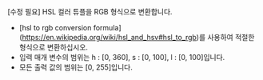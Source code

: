 [수정 필요]
HSL 컬러 튜플을 RGB 형식으로 변환합니다.

- [hsl to rgb conversion formula] (https://en.wikipedia.org/wiki/hsl_and_hsv#hsl_to_rgb)를 사용하여 적절한 형식으로 변환하십시오.
- 입력 매개 변수의 범위는 h : [0, 360], s : [0, 100], l : [0, 100]입니다.
- 모든 출력 값의 범위는 [0, 255]입니다.